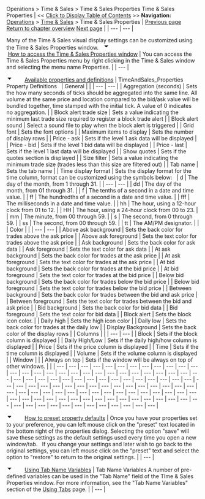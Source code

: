 ﻿
Operations > Time & Sales > Time & Sales Properties
Time & Sales Properties
| << [Click to Display Table of Contents](timeandsales_properties.md) >> **Navigation:**     [Operations](operations-1.md) > [Time & Sales](time__sales-1.md) > Time & Sales Properties | [Previous page](timeandsales_usingthetimeandsaleswindow-1.md) [Return to chapter overview](time__sales-1.md) [Next page](timeandsales_windowlinking-1.md) |
| --- | --- |

Many of the Time & Sales visual display settings can be customized using the Time & Sales Properties window.
 
![tog_minus](tog_minus-1.gif)        [How to access the Time & Sales Properties window](javascript:HMToggle('toggle','HowToAccessTheTimeSalesPropertiesWindow','HowToAccessTheTimeSalesPropertiesWindow_ICON'))
| You can access the Time & Sales Properties menu by right clicking in the Time & Sales window and selecting the menu name Properties. |
| --- |

![tog_minus](tog_minus-1.gif)        [Available properties and definitions](javascript:HMToggle('toggle','AvailablePropertiesAndDefinitions','AvailablePropertiesAndDefinitions_ICON'))
| TimeAndSales_Properties   Property Definitions     | General |  | | --- | --- | | Aggregation (seconds) | Sets the how many seconds of ticks should be aggregated into the same line. All volume at the same price and location compared to the bid/ask value will be bundled together, time stamped with the initial tick. A value of 0 indicates no aggregation. | | Block alert trade size | Sets a value indicating the minimum last trade size required to register a block trade alert | | Block alert sound | Select a sound file to play when the block alert is triggered | | Grid font | Sets the font options | | Maximum items to display | Sets the number of display rows | | Price - ask | Sets if the level 1 ask data will be displayed | | Price - bid | Sets if the level 1 bid data will be displayed | | Price - last | Sets if the level 1 last data will be displayed | | Show quotes | Sets if the quotes section is displayed | | Size filter | Sets a value indicating the minimum trade size (trades less than this size are filtered out) | | Tab name | Sets the tab name | | Time display format | Sets the display format for the time column, format can be customized using the symbols below:     | d | The day of the month, from 1 through 31. | | --- | --- | | dd | The day of the month, from 01 through 31. | | f | The tenths of a second in a date and time value. | | ff | The hundredths of a second in a date and time value. | | fff | The milliseconds in a date and time value. | | hh | The hour, using a 12-hour clock from 01 to 12. | | HH | The hour, using a 24-hour clock from 00 to 23. | | mm | The minute, from 00 through 59. | | s | The second, from 0 through 59. | | ss | The second, from 00 through 59. | | tt | The AM/PM designator. | |      | Color |  | | --- | --- | | Above ask background | Sets the back color for trades above the ask price | | Above ask foreground | Sets the text color for trades above the ask price | | Ask background | Sets the back color for ask data | | Ask foreground | Sets the text color for ask data | | At ask background | Sets the back color for trades at the ask price | | At ask foreground | Sets the text color for trades at the ask price | | At bid background | Sets the back color for trades at the bid price | | At bid foreground | Sets the text color for trades at the bid price | | Below bid background | Sets the back color for trades below the bid price | | Below bid foreground | Sets the text color for trades below the bid price | | Between background | Sets the back color for trades between the bid and ask price | | Between foreground | Sets the text color for trades between the bid and ask price | | Bid background | Sets the back color for bid data | | Bid foreground | Sets the text color for bid data | | Block alert | Sets the block icon color. | | Daily high | Sets the high icon color | | Daily low | Sets the back color for trades at the daily low | | Display Background | Sets the back color of the display rows |      | Columns |  | | --- | --- | | Block | Sets if the block column is displayed | | Daily High/Low | Sets if the daily high/how column is displayed | | Price | Sets if the price column is displayed | | Time | Sets if the time column is displayed | | Volume | Sets if the volume column is displayed | | Window |  | | Always on top | Sets if the window will be always on top of other windows. | |
| --- | --- | --- | --- | --- | --- | --- | --- | --- | --- | --- | --- | --- | --- | --- | --- | --- | --- | --- | --- | --- | --- | --- | --- | --- | --- | --- | --- | --- | --- | --- | --- | --- | --- | --- | --- | --- | --- | --- | --- | --- | --- | --- | --- | --- | --- | --- | --- | --- | --- | --- | --- | --- | --- | --- | --- | --- | --- | --- | --- | --- | --- | --- | --- | --- | --- | --- | --- | --- | --- | --- | --- | --- | --- | --- | --- | --- | --- | --- | --- | --- | --- | --- | --- | --- | --- | --- | --- | --- | --- | --- | --- | --- | --- | --- | --- | --- | --- | --- | --- | --- | --- | --- |

![tog_minus](tog_minus-1.gif)        [How to preset property defaults](javascript:HMToggle('toggle','HowToPresetPropertyDefaults','HowToPresetPropertyDefaults_ICON'))
| Once you have your properties set to your preference, you can left mouse click on the "preset" text located in the bottom right of the properties dialog. Selecting the option "save" will save these settings as the default settings used every time you open a new window/tab.   If you change your settings and later wish to go back to the original settings, you can left mouse click on the "preset" text and select the option to "restore" to return to the original settings. |
| --- |

![tog_minus](tog_minus-1.gif)        [Using Tab Name Variables](javascript:HMToggle('toggle','UsingTabNameVariables','UsingTabNameVariables_ICON'))
| Tab Name Variables A number of pre-defined variables can be used in the "Tab Name" field of the TIme & Sales Properties window. For more information, see the "Tab Name Variables" section of the [Using Tabs](using_tabs-1.md) page. |
| --- |

